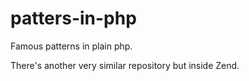 # patters-in-php

Famous patterns in plain php.

There's another very similar repository but inside Zend.
